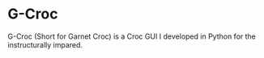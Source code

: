 # G-Croc
G-Croc (Short for Garnet Croc) is a Croc GUI I developed in Python for the instructurally impared. 
